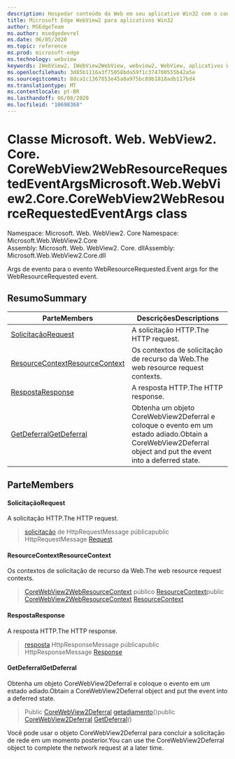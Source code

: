 ```yaml
---
description: Hospedar conteúdo da Web em seu aplicativo Win32 com o controle WebView2 do Microsoft Edge
title: Microsoft Edge WebView2 para aplicativos Win32
author: MSEdgeTeam
ms.author: msedgedevrel
ms.date: 06/05/2020
ms.topic: reference
ms.prod: microsoft-edge
ms.technology: webview
keywords: IWebView2, IWebView2WebView, webview2, WebView, aplicativos Win32, Win32, Edge, ICoreWebView2, ICoreWebView2Controller, controle do navegador, HTML Edge
ms.openlocfilehash: 3d85b1116a3f75058bda59f1c374700555b42a5e
ms.sourcegitcommit: 8dca1c1367853e45a0a975bc89b1818adb117bd4
ms.translationtype: MT
ms.contentlocale: pt-BR
ms.lasthandoff: 06/08/2020
ms.locfileid: "10698368"
---
```

# <span data-ttu-id="ccbdb-104">Classe Microsoft. Web. WebView2. Core. CoreWebView2WebResourceRequestedEventArgs</span><span class="sxs-lookup"><span data-stu-id="ccbdb-104">Microsoft.Web.WebView2.Core.CoreWebView2WebResourceRequestedEventArgs class</span></span> 

<span data-ttu-id="ccbdb-105">Namespace: Microsoft. Web. WebView2. Core </span><span class="sxs-lookup"><span data-stu-id="ccbdb-105">Namespace: Microsoft.Web.WebView2.Core</span></span>\
<span data-ttu-id="ccbdb-106">Assembly: Microsoft. Web. WebView2. Core. dll</span><span class="sxs-lookup"><span data-stu-id="ccbdb-106">Assembly: Microsoft.Web.WebView2.Core.dll</span></span>

<span data-ttu-id="ccbdb-107">Args de evento para o evento WebResourceRequested.</span><span class="sxs-lookup"><span data-stu-id="ccbdb-107">Event args for the WebResourceRequested event.</span></span>

## <span data-ttu-id="ccbdb-108">Resumo</span><span class="sxs-lookup"><span data-stu-id="ccbdb-108">Summary</span></span>

 <span data-ttu-id="ccbdb-109">Parte</span><span class="sxs-lookup"><span data-stu-id="ccbdb-109">Members</span></span>                        | <span data-ttu-id="ccbdb-110">Descrições</span><span class="sxs-lookup"><span data-stu-id="ccbdb-110">Descriptions</span></span>
--------------------------------|---------------------------------------------
[<span data-ttu-id="ccbdb-111">Solicitação</span><span class="sxs-lookup"><span data-stu-id="ccbdb-111">Request</span></span>](#request) | <span data-ttu-id="ccbdb-112">A solicitação HTTP.</span><span class="sxs-lookup"><span data-stu-id="ccbdb-112">The HTTP request.</span></span>
[<span data-ttu-id="ccbdb-113">ResourceContext</span><span class="sxs-lookup"><span data-stu-id="ccbdb-113">ResourceContext</span></span>](#resourcecontext) | <span data-ttu-id="ccbdb-114">Os contextos de solicitação de recurso da Web.</span><span class="sxs-lookup"><span data-stu-id="ccbdb-114">The web resource request contexts.</span></span>
[<span data-ttu-id="ccbdb-115">Resposta</span><span class="sxs-lookup"><span data-stu-id="ccbdb-115">Response</span></span>](#response) | <span data-ttu-id="ccbdb-116">A resposta HTTP.</span><span class="sxs-lookup"><span data-stu-id="ccbdb-116">The HTTP response.</span></span>
[<span data-ttu-id="ccbdb-117">GetDeferral</span><span class="sxs-lookup"><span data-stu-id="ccbdb-117">GetDeferral</span></span>](#getdeferral) | <span data-ttu-id="ccbdb-118">Obtenha um objeto CoreWebView2Deferral e coloque o evento em um estado adiado.</span><span class="sxs-lookup"><span data-stu-id="ccbdb-118">Obtain a CoreWebView2Deferral object and put the event into a deferred state.</span></span>

## <span data-ttu-id="ccbdb-119">Parte</span><span class="sxs-lookup"><span data-stu-id="ccbdb-119">Members</span></span>

#### <span data-ttu-id="ccbdb-120">Solicitação</span><span class="sxs-lookup"><span data-stu-id="ccbdb-120">Request</span></span> 

<span data-ttu-id="ccbdb-121">A solicitação HTTP.</span><span class="sxs-lookup"><span data-stu-id="ccbdb-121">The HTTP request.</span></span>

> <span data-ttu-id="ccbdb-122">[solicitação](#request) de HttpRequestMessage pública</span><span class="sxs-lookup"><span data-stu-id="ccbdb-122">public HttpRequestMessage [Request](#request)</span></span>

#### <span data-ttu-id="ccbdb-123">ResourceContext</span><span class="sxs-lookup"><span data-stu-id="ccbdb-123">ResourceContext</span></span> 

<span data-ttu-id="ccbdb-124">Os contextos de solicitação de recurso da Web.</span><span class="sxs-lookup"><span data-stu-id="ccbdb-124">The web resource request contexts.</span></span>

> <span data-ttu-id="ccbdb-125">[CoreWebView2WebResourceContext](./namespace-microsoft-web-webview2-core.md) público [ResourceContext](#resourcecontext)</span><span class="sxs-lookup"><span data-stu-id="ccbdb-125">public [CoreWebView2WebResourceContext](./namespace-microsoft-web-webview2-core.md) [ResourceContext](#resourcecontext)</span></span>

#### <span data-ttu-id="ccbdb-126">Resposta</span><span class="sxs-lookup"><span data-stu-id="ccbdb-126">Response</span></span> 

<span data-ttu-id="ccbdb-127">A resposta HTTP.</span><span class="sxs-lookup"><span data-stu-id="ccbdb-127">The HTTP response.</span></span>

> <span data-ttu-id="ccbdb-128">[resposta](#response) HttpResponseMessage pública</span><span class="sxs-lookup"><span data-stu-id="ccbdb-128">public HttpResponseMessage [Response](#response)</span></span>

#### <span data-ttu-id="ccbdb-129">GetDeferral</span><span class="sxs-lookup"><span data-stu-id="ccbdb-129">GetDeferral</span></span> 

<span data-ttu-id="ccbdb-130">Obtenha um objeto CoreWebView2Deferral e coloque o evento em um estado adiado.</span><span class="sxs-lookup"><span data-stu-id="ccbdb-130">Obtain a CoreWebView2Deferral object and put the event into a deferred state.</span></span>

> <span data-ttu-id="ccbdb-131">Public [CoreWebView2Deferral](microsoft-web-webview2-core-corewebview2deferral.md) [getadiamento](#getdeferral)()</span><span class="sxs-lookup"><span data-stu-id="ccbdb-131">public [CoreWebView2Deferral](microsoft-web-webview2-core-corewebview2deferral.md) [GetDeferral](#getdeferral)()</span></span>

<span data-ttu-id="ccbdb-132">Você pode usar o objeto CoreWebView2Deferral para concluir a solicitação de rede em um momento posterior.</span><span class="sxs-lookup"><span data-stu-id="ccbdb-132">You can use the CoreWebView2Deferral object to complete the network request at a later time.</span></span>

